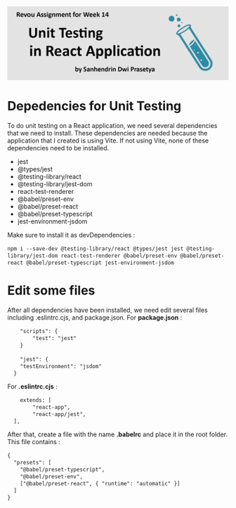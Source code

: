 ![Banner](images/Unit%20Testing.png)

# Depedencies for Unit Testing

To do unit testing on a React application, we need several dependencies that we need to install. These dependencies are needed because the application that I created is using Vite. If not using Vite, none of these dependencies need to be installed.

- jest
- @types/jest
- @testing-library/react
- @testing-library/jest-dom
- react-test-renderer
- @babel/preset-env
- @babel/preset-react
- @babel/preset-typescript
- jest-environment-jsdom

Make sure to install it as devDependencies :

```
npm i --save-dev @testing-library/react @types/jest jest @testing-library/jest-dom react-test-renderer @babel/preset-env @babel/preset-react @babel/preset-typescript jest-environment-jsdom

```

# Edit some files

After all dependencies have been installed, we need edit several files including .eslintrc.cjs, and package.json.
For **package.json** :

```
    "scripts": {
        "test": "jest"
    }

    "jest": {
    "testEnvironment": "jsdom"
  }
```

For **.eslintrc.cjs** :

```
    extends: [
        "react-app",
        "react-app/jest",
  ],
```

After that, create a file with the name **.babelrc** and place it in the root folder. This file contains :

```
{
  "presets": [
    "@babel/preset-typescript",
    "@babel/preset-env",
    ["@babel/preset-react", { "runtime": "automatic" }]
  ]
}
```

